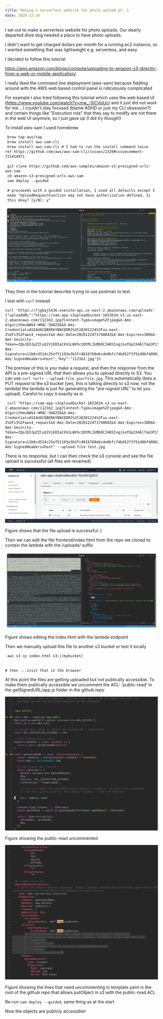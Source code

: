 ```yaml
---
title: Making a serverless website for photo upload pt. 1
date: 2020-12-24
---
```


I set out to make a serverless website for photo uploads. Our dearly
departed dixie dog needed a place to have photo uploads.

I didn't want to get charged dollars per month for a running ec2
instance, so I wanted something that was lightweight e.g. serverless,
and easy

I decided to follow this tutorial

<https://aws.amazon.com/blogs/compute/uploading-to-amazon-s3-directly-from-a-web-or-mobile-application/>

I really liked the command line deployment (aws-sam) because fiddling
around with the AWS web based control panel is ridiculously complicated

For example I also tried following this tutorial which uses the web
based UI (<https://www.youtube.com/watch?v=mw_-0iCVpUc>) and it just did
not work for me....I couldn't stay focused (blame ADHD or just my CLI
obsession?) and certain things like "Execution role" that they say to
modify are not there in the web UI anymore, so I just gave up (I did try
though!)

To install aws-sam I used homebrew

```
 brew tap aws/tap
 brew install aws-sam-cli
 brew install aws-sam-cli # I had to run the install command twice ref https://github.com/aws/aws-sam-cli/issues/2320#issuecomment-721414971

 git clone https://github.com/aws-samples/amazon-s3-presigned-urls-aws-sam
 cd amazon-s3-presigned-urls-aws-sam
 sam deploy --guided

 # proceeeds with a guided installation, I used all defaults except I
 made "UploadRequestFunction may not have authorization defined, Is
 this okay? [y/N]: y"
```

![](/media/638408397901987840_0.png)

They then in the tutorial describe trying to use postman to test

I test with `curl` instead

```
curl 'https://fjgbqj5436.execute-api.us-east-2.amazonaws.com/uploads' {"uploadURL":"https://sam-app-s3uploadbucket-1653634.s3.us-east-2.amazonaws.com/112162.jpg?Content-Type=image%2Fjpeg&X-Amz-Algorithm=AWS4-HMAC-SHA256&X-Amz-Credential=ASIAU6CQBER6YBNCDDMJ%2F20201224%2Fus-east-2%2Fs3%2Faws4_request&X-Amz-Date=20201224T174804Z&X-Amz-Expires=300&X-Amz-Security-Token=IQoJb3JpZ2luX2VjEDIaCXVzLWVhc3QtMiJGMEQCIH65IvgJsofUpIX46lTaG3Pi5WC85ti1lukM3iICh%2BB%2BAiAJEyynPNPhZN8%2Bg1ylO7wthqud9cBcNIChIp2H%2F%2BR7mCryAQjb%2F%2F%2F%2F%2F%2F%2F%2F%2F%2F8BEAAaDDMzOTQ3MDI2MzQyMSIMLqPo1IYyH7udCGZuKsYBSEF3c50YXkmPeSWcLsEzq%2BFBTpeOIrwZTyCUjbJ7fgJUakhM1YRX40jExstN8eJcMXqw00Xd5lYHvZDbU9ajwWPLRAxcEN5BQ0utqn0NGTLyJhibzJUj8cjgm5RguIEKe9GUtMVWa9mi7C5%2FlFpS0i9jK5BSVf74JyPSLETV5mzMMzy5kHBQMGjw1dR66E3MG8PjIqfgKjhVtZmlaicf5OmeqNI2%2F8T5ye%2FICRsH4d7KNEmj4FELa8buW8U%2Fn97ThfH3P7XmMNOok%2F8FOuEBDj1EHluCT4DfZ1jIXjvrJsVv1WtV4POQDn2Dah%2BWosBn%2BFNTtQtw841ACDarYR1ZVbuwcpTjfBPlGuSOncPsbzOhzDy7wYyumsPKsXoPdxTncMWbx4BQkbU5SeF9hjpfIKRMSOqkJBN7%2BtgHXwuW1rfYMDN2OAlQZpTj7uWMPWojUMbvMzyHvI2pfgcRAlrBdGGYDigyjWl9QXP%2Bdi6WiR7XCSXbWcIAJDZh%2Beb%2BIH1asmMJtpAK6nMP8gWczaYh7PMeYyVOIs2B20xQBy%2Bz7oe%2BYQ2GfdEr2hgqPH3jd%2B7c&X-Amz-Signature=11b8cd524c25ef51193e3b3fc4816760ebcde8bfc74bd52f3f91d8bf409620f5&X-Amz-SignedHeaders=host","Key":"112162.jpg"}% 

```

The premise of this is you make a request, and then the response from
the API is a pre-signed URL that then allows you to upload directly to
S3. You can use `curl <url> --upload-file yourfile.jpg`. This
automatically does a PUT request to the s3 bucket (yes, this is talking
directly to s3 now, not the lambda! the lambda is just for generating
the "pre-signed URL" to let you upload). Careful to copy it exactly as
is

```
 curl "https://sam-app-s3uploadbucket-1653634.s3.us-east-2.amazonaws.com/112162.jpg?Content-Type=image%2Fjpeg&X-Amz-Algorithm=AWS4-HMAC-SHA256&X-Amz-Credential=ASIAU6CQBER6YBNCDDMJ%2F20201224%2Fus-east-2%2Fs3%2Faws4_request&X-Amz-Date=20201224T174804Z&X-Amz-Expires=300&X-Amz-Security-Token=IQoJb3JpZ2luX2VjEDIaCXVzLWVhc3QtMiJGMEQCIH65IvgJsofUpIX46lTaG3Pi5WC85ti1lukM3iICh%2BB%2BAiAJEyynPNPhZN8%2Bg1ylO7wthqud9cBcNIChIp2H%2F%2BR7mCryAQjb%2F%2F%2F%2F%2F%2F%2F%2F%2F%2F8BEAAaDDMzOTQ3MDI2MzQyMSIMLqPo1IYyH7udCGZuKsYBSEF3c50YXkmPeSWcLsEzq%2BFBTpeOIrwZTyCUjbJ7fgJUakhM1YRX40jExstN8eJcMXqw00Xd5lYHvZDbU9ajwWPLRAxcEN5BQ0utqn0NGTLyJhibzJUj8cjgm5RguIEKe9GUtMVWa9mi7C5%2FlFpS0i9jK5BSVf74JyPSLETV5mzMMzy5kHBQMGjw1dR66E3MG8PjIqfgKjhVtZmlaicf5OmeqNI2%2F8T5ye%2FICRsH4d7KNEmj4FELa8buW8U%2Fn97ThfH3P7XmMNOok%2F8FOuEBDj1EHluCT4DfZ1jIXjvrJsVv1WtV4POQDn2Dah%2BWosBn%2BFNTtQtw841ACDarYR1ZVbuwcpTjfBPlGuSOncPsbzOhzDy7wYyumsPKsXoPdxTncMWbx4BQkbU5SeF9hjpfIKRMSOqkJBN7%2BtgHXwuW1rfYMDN2OAlQZpTj7uWMPWojUMbvMzyHvI2pfgcRAlrBdGGYDigyjWl9QXP%2Bdi6WiR7XCSXbWcIAJDZh%2Beb%2BIH1asmMJtpAK6nMP8gWczaYh7PMeYyVOIs2B20xQBy%2Bz7oe%2BYQ2GfdEr2hgqPH3jd%2B7c&X-Amz-Signature=11b8cd524c25ef51193e3b3fc4816760ebcde8bfc74bd52f3f91d8bf409620f5&X-Amz-SignedHeaders=host" --upload-file test.jpg
```

There is no response, but I can then check the s3 console and see the
file upload is successful (all files are renamed)

![](/media/638408397901987840_1.png)

Figure shows that the file upload is successful :)

Then we can edit the file frontend/index.html from the repo we cloned to
contain the lambda with the /uploads/ suffix

![](/media/638408397901987840_2.png)

Figure shows editing the index.html with the lambda endpoint

Then we manually upload this file to another s3 bucket or test it
locally

```
 aws s3 cp index.html s3://mybucket/


# then ...visit that in the browser
```

At this point the files are getting uploaded but not publically
accessible. To make them publically accessible we uncomment the
ACL: 'public-read' in the getSignedURL/app.js folder in the github repo

![](/media/638408397901987840_3.png)

Figure showing the public-read uncommented

![](/media/638408397901987840_4.png)

Figure showing the lines that need uncommenting in template.yaml in the
root of the github repo that allows putObject in s3 with the public-read
ACL

Re-run `sam deploy --guided`, same thing as at the start

Now the objects are publicly accessible!
